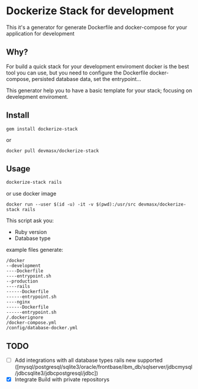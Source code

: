 # Dockerize Stack for development

This it's a generator for generate Dockerfile and docker-compose for your application for development

## Why?
For build a quick stack for your development enviroment docker is the best tool you can use, but you need to configure the Dockerfile docker-compose, persisted database data, set the entrypoint...

This generator help you to have a basic template for your stack; focusing on develepment enviroment.

## Install
```
gem install dockerize-stack
```
or
```
docker pull devmasx/dockerize-stack
```

## Usage
```sh
dockerize-stack rails
```
or use docker image
```
docker run --user $(id -u) -it -v $(pwd):/usr/src devmasx/dockerize-stack rails
```

This script ask you:
- Ruby version
- Database type

example files generate:
```
/docker
--development
----Dockerfile
----entrypoint.sh
--production
----rails
------Dockerfile
------entrypoint.sh
----nginx
------Dockerfile
------entrypoint.sh
/.dockerignore
/docker-compose.yml
/config/database-docker.yml
```

## TODO
- [ ] Add integrations with all database types rails new supported ([mysql/postgresql/sqlite3/oracle/frontbase/ibm_db/sqlserver/jdbcmysql/jdbcsqlite3/jdbcpostgresql/jdbc])
- [x] Integrate Build with private repositorys
